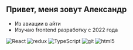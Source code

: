 ## Привет, меня зовут Александр


- Из авиации в айти
- Изучаю frontend разработку с 2022 года

<p>
<img alt="React" src="https://img.shields.io/badge/-React-45b8d8?style=flat-square&logo=react&logoColor=white" />
    <img alt="redux" src="https://img.shields.io/badge/-Redux-764ABC?style=flat-square&logo=redux&logoColor=white" />
    <img alt="TypeScript" src="https://img.shields.io/badge/-TypeScript-007ACC?style=flat-square&logo=typescript&logoColor=white" />
  <img alt="git" src="https://img.shields.io/badge/-Git-F05032?style=flat-square&logo=git&logoColor=white" />
  <img alt="html5" src="https://img.shields.io/badge/-HTML5-E34F26?style=flat-square&logo=html5&logoColor=white" />
</p>

<!---
aotopkov/aotopkov is a ✨ special ✨ repository because its `README.md` (this file) appears on your GitHub profile.
You can click the Preview link to take a look at your changes.
--->

